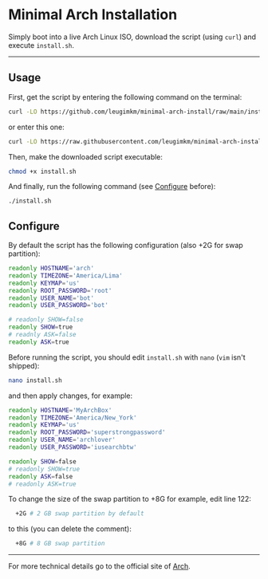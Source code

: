 # Minimal Arch Installation

Simply boot into a live Arch Linux ISO, download the script (using `curl`) and execute `install.sh`.

---

## Usage

First, get the script by entering the following command on the terminal:
```bash
curl -LO https://github.com/leugimkm/minimal-arch-install/raw/main/install.sh
```

or enter this one:
```bash
curl -LO https://raw.githubusercontent.com/leugimkm/minimal-arch-install/main/install.sh
```

Then, make the downloaded script executable:
```bash
chmod +x install.sh
```

And finally, run the following command (see [Configure](#configure) before): 
```bash
./install.sh
```

## Configure

By default the script has the following configuration (also +2G for swap partition):
```bash
readonly HOSTNAME='arch'
readonly TIMEZONE='America/Lima'
readonly KEYMAP='us'
readonly ROOT_PASSWORD='root'
readonly USER_NAME='bot'
readonly USER_PASSWORD='bot'

# readonly SHOW=false
readonly SHOW=true
# readnly ASK=false
readonly ASK=true
```

Before running the script, you should edit `install.sh` with `nano` (`vim` isn't shipped):
```bash
nano install.sh
```

and then apply changes, for example:

```bash
readonly HOSTNAME='MyArchBox'
readonly TIMEZONE='America/New_York'
readonly KEYMAP='us'
readonly ROOT_PASSWORD='superstrongpassword'
readonly USER_NAME='archlover'
readonly USER_PASSWORD='iusearchbtw'

readonly SHOW=false
# readonly SHOW=true
readonly ASK=false
# readonly ASK=true
```

To change the size of the swap partition to +8G for example, edit line 122:
```bash
  +2G # 2 GB swap partition by default
```

to this (you can delete the comment):
```bash
  +8G # 8 GB swap partition
```

---

For more technical details go to the official site of
[Arch](https://archlinux.org/).
